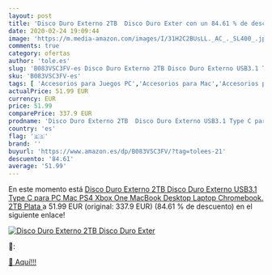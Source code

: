 ```yaml
---
layout: post
title: 'Disco Duro Externo 2TB  Disco Duro Exter con un 84.61 % de descuento'
date: 2020-02-24 19:09:44
image: 'https://m.media-amazon.com/images/I/31H2C2BUsLL._AC_._SL400_.jpg'
comments: true
category: ofertas
author: 'tole.es'
slug: 'B083VSC3FV-es Disco Duro Externo 2TB Disco Duro Externo USB3.1 Type C...'
sku: 'B083VSC3FV-es'
tags: [ 'Accesorios para Juegos PC','Accesorios para Mac','Accesorios para PlayStation 4','Auriculares gaming con micrófono para PlayStation 4','Auriculares gaming para PC','Electrónica','Hardware y juegos para Nintendo Switch','Hardware y juegos para PlayStation 4','Juegos para Nintendo Switch','Juegos y Accesorios para Mac','Juegos y Accesorios para PC','Teclados para gamers para PC','Videojuegos','ps4','xbox', ]
actualPrice: 51.99 EUR
currency: EUR
price: 51.99
comparePrice: 337.9 EUR
prodname: 'Disco Duro Externo 2TB  Disco Duro Externo USB3.1 Type C para PC  Mac  PS4  Xbox One  MacBook  Desktop  Laptop  Chromebook. 2TB Plata '
country: 'es'
flag: '🇪🇸'
brand: ''
buyurl: 'https://www.amazon.es/dp/B083VSC3FV/?tag=tolees-21'
descuento: '84.61'
average: '51.99'
---
```


En este momento está [Disco Duro Externo 2TB  Disco Duro Externo USB3.1 Type C para PC  Mac  PS4  Xbox One  MacBook  Desktop  Laptop  Chromebook. 2TB Plata ](https://www.amazon.es/dp/B083VSC3FV/?tag=tolees-21) a 51.99 EUR (original: 337.9 EUR) (84.61 %  de descuento) en el siguiente enlace!

[![Disco Duro Externo 2TB  Disco Duro Exter](https://m.media-amazon.com/images/I/31H2C2BUsLL._AC_._SL400_.jpg)](https://www.amazon.es/dp/B083VSC3FV/?tag=tolees-21)

🔎:


[🛒 Aquí!!!](https://www.amazon.es/dp/B083VSC3FV/?tag=tolees-21)
